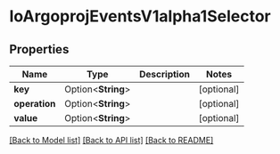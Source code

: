 # IoArgoprojEventsV1alpha1Selector

## Properties

Name | Type | Description | Notes
------------ | ------------- | ------------- | -------------
**key** | Option<**String**> |  | [optional]
**operation** | Option<**String**> |  | [optional]
**value** | Option<**String**> |  | [optional]

[[Back to Model list]](../README.md#documentation-for-models) [[Back to API list]](../README.md#documentation-for-api-endpoints) [[Back to README]](../README.md)


